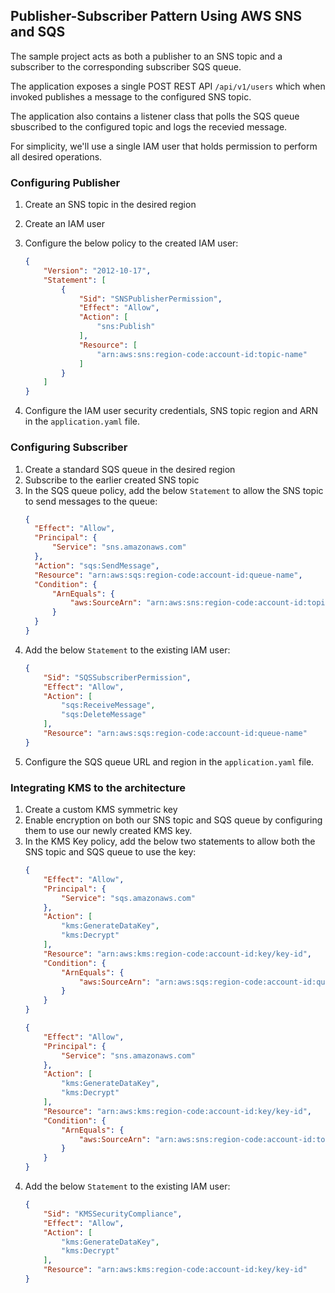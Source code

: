 ## Publisher-Subscriber Pattern Using AWS SNS and SQS

The sample project acts as both a publisher to an SNS topic and a subscriber to the corresponding subscriber SQS queue.

The application exposes a single POST REST API `/api/v1/users` which when invoked publishes a message to the configured SNS topic.

The application also contains a listener class that polls the SQS queue sbuscribed to the configured topic and logs the recevied message.

For simplicity, we'll use a single IAM user that holds permission to perform all desired operations.

### Configuring Publisher
1. Create an SNS topic in the desired region
2. Create an IAM user
3. Configure the below policy to the created IAM user:

    ```json
    {
        "Version": "2012-10-17",
        "Statement": [
            {
                "Sid": "SNSPublisherPermission",
                "Effect": "Allow",
                "Action": [
                    "sns:Publish"
                ],
                "Resource": [
                    "arn:aws:sns:region-code:account-id:topic-name"
                ]
            }
        ]
    }
    ```
4. Configure the IAM user security credentials, SNS topic region and ARN in the `application.yaml` file.

### Configuring Subscriber
1. Create a standard SQS queue in the desired region
2. Subscribe to the earlier created SNS topic
3. In the SQS queue policy, add the below `Statement` to allow the SNS topic to send messages to the queue:
    ```json
   {
      "Effect": "Allow",
      "Principal": {
          "Service": "sns.amazonaws.com"
      },
      "Action": "sqs:SendMessage",
      "Resource": "arn:aws:sqs:region-code:account-id:queue-name",
      "Condition": {
          "ArnEquals": {
              "aws:SourceArn": "arn:aws:sns:region-code:account-id:topic-name"
          }
      }
    }
    ```
4. Add the below `Statement` to the existing IAM user:
    ```json
    {
        "Sid": "SQSSubscriberPermission",
        "Effect": "Allow",
        "Action": [
            "sqs:ReceiveMessage",
            "sqs:DeleteMessage"
        ],
        "Resource": "arn:aws:sqs:region-code:account-id:queue-name"
    }
    ```
5. Configure the SQS queue URL and region in the `application.yaml` file.

### Integrating KMS to the architecture
1. Create a custom KMS symmetric key
2. Enable encryption on both our SNS topic and SQS queue by configuring them to use our newly created KMS key.
3. In the KMS Key policy, add the below two statements to allow both the SNS topic and SQS queue to use the key:
    ```json
    {
        "Effect": "Allow",
        "Principal": {
            "Service": "sqs.amazonaws.com"
        },
        "Action": [
            "kms:GenerateDataKey",
            "kms:Decrypt"
        ],
        "Resource": "arn:aws:kms:region-code:account-id:key/key-id",
        "Condition": {
            "ArnEquals": {
                "aws:SourceArn": "arn:aws:sqs:region-code:account-id:queue-name"
            }
        }
    }
    ```
    ```json
    {
        "Effect": "Allow",
        "Principal": {
            "Service": "sns.amazonaws.com"
        },
        "Action": [
            "kms:GenerateDataKey",
            "kms:Decrypt"
        ],
        "Resource": "arn:aws:kms:region-code:account-id:key/key-id",
        "Condition": {
            "ArnEquals": {
                "aws:SourceArn": "arn:aws:sns:region-code:account-id:topic-name"
            }
        }
    }
    ```
4. Add the below `Statement` to the existing IAM user:
    ```json
    {
        "Sid": "KMSSecurityCompliance",
        "Effect": "Allow",
        "Action": [
            "kms:GenerateDataKey",
            "kms:Decrypt"
        ],
        "Resource": "arn:aws:kms:region-code:account-id:key/key-id"
    }
    ```